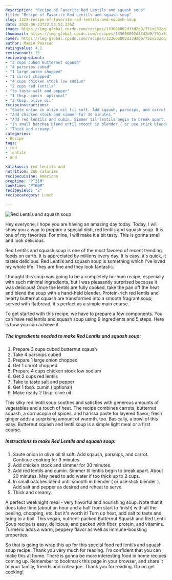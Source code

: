 ```yaml
---
description: "Recipe of Favorite Red Lentils and squash soup"
title: "Recipe of Favorite Red Lentils and squash soup"
slug: 1222-recipe-of-favorite-red-lentils-and-squash-soup
date: 2020-06-23T22:53:53.236Z
image: https://img-global.cpcdn.com/recipes/133606002d33d2d9/751x532cq70/red-lentils-and-squash-soup-recipe-main-photo.jpg
thumbnail: https://img-global.cpcdn.com/recipes/133606002d33d2d9/751x532cq70/red-lentils-and-squash-soup-recipe-main-photo.jpg
cover: https://img-global.cpcdn.com/recipes/133606002d33d2d9/751x532cq70/red-lentils-and-squash-soup-recipe-main-photo.jpg
author: Mamie Pearson
ratingvalue: 4.1
reviewcount: 15
recipeingredient:
- "3 cups cubed butternut sqaush"
- "4 parsnips cubed"
- "1 large onion chopped"
- "1 carrot chopped"
- "4 cups chicken stock low sodium"
- "2 cups red lentils"
- "to taste salt and pepper"
- "1 tbsp. cumin  optional"
- "2 tbsp. olive oil"
recipeinstructions:
- "Saute onion in olive oil til soft. Add sqaush, parsnips, and carrot. Continue cooking for 3 minutes"
- "Add chicken stock and simmer for 30 minutes."
- "Add red lentils and cumin. Simmer til lentils begin to break apart. About 20 minutes. May need to add water if too thick up to 2 cups."
- "In small batches blend until smooth in blender ( or use stick blender ). Add salt and pepper as desired and reheat to serve."
- "Thick and creamy."
categories:
- Recipe
tags:
- red
- lentils
- and

katakunci: red lentils and 
nutrition: 286 calories
recipecuisine: American
preptime: "PT31M"
cooktime: "PT60M"
recipeyield: "2"
recipecategory: Lunch

---
```



![Red Lentils and squash soup](https://img-global.cpcdn.com/recipes/133606002d33d2d9/751x532cq70/red-lentils-and-squash-soup-recipe-main-photo.jpg)

Hey everyone, I hope you are having an amazing day today. Today, I will show you a way to prepare a special dish, red lentils and squash soup. It is one of my favorites. For mine, I will make it a bit tasty. This is gonna smell and look delicious.

Red Lentils and squash soup is one of the most favored of recent trending foods on earth. It is appreciated by millions every day. It is easy, it's quick, it tastes delicious. Red Lentils and squash soup is something which I've loved my whole life. They are fine and they look fantastic.

I thought this soup was going to be a completely ho-hum recipe, especially with such minimal ingredients, but I was pleasantly surprised because it was delicious! Once the lentils are fully cooked, take the pan off the heat and blend the soup with a hand-held blender. Protein-rich red lentils and hearty butternut squash are transformed into a smooth fragrant soup; served with flatbread, it&#39;s perfect as a simple main course.


To get started with this recipe, we have to prepare a few components. You can have red lentils and squash soup using 9 ingredients and 5 steps. Here is how you can achieve it.

<!--inarticleads1-->

##### The ingredients needed to make Red Lentils and squash soup:

1. Prepare 3 cups cubed butternut sqaush
1. Take 4 parsnips cubed
1. Prepare 1 large onion chopped
1. Get 1 carrot chopped
1. Prepare 4 cups chicken stock low sodium
1. Get 2 cups red lentils
1. Take to taste salt and pepper
1. Get 1 tbsp. cumin ( optional)
1. Make ready 2 tbsp. olive oil


This silky red lentil soup soothes and satisfies with generous amounts of vegetables and a touch of heat. The recipe combines carrots, butternut squash, a cornucopia of spices, and harissa paste for layered flavor; fresh ginger adds a surprising amount of warmth, too. Basically, a bowl of this easy. Butternut squash and lentil soup is a simple light meal or a first course. 

<!--inarticleads2-->

##### Instructions to make Red Lentils and squash soup:

1. Saute onion in olive oil til soft. Add sqaush, parsnips, and carrot. Continue cooking for 3 minutes
1. Add chicken stock and simmer for 30 minutes.
1. Add red lentils and cumin. Simmer til lentils begin to break apart. About 20 minutes. May need to add water if too thick up to 2 cups.
1. In small batches blend until smooth in blender ( or use stick blender ). Add salt and pepper as desired and reheat to serve.
1. Thick and creamy.


A perfect weeknight meal - very flavorful and nourishing soup. Note that it does take time (about an hour and a half from start to finish) with all the peeling, chopping, etc. but it&#39;s worth it! Turn up heat, add salt to taste and bring to a boil. This vegan, nutrient-packed Butternut Squash and Red Lentil Soup recipe is easy, delicious, and packed with fiber, protein, and vitamins. Turmeric adds a warm, peppery flavor as well as immune-boosting properties. 

So that is going to wrap this up for this special food red lentils and squash soup recipe. Thank you very much for reading. I'm confident that you can make this at home. There is gonna be more interesting food in home recipes coming up. Remember to bookmark this page in your browser, and share it to your family, friends and colleague. Thank you for reading. Go on get cooking!
